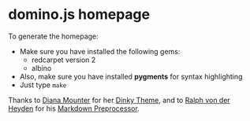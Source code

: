 domino.js homepage
==================

To generate the homepage:

 - Make sure you have installed the following gems:
   + redcarpet version 2
   + albino
 - Also, make sure you have installed **pygments** for syntax highlighting
 - Just type `make`

Thanks to [Diana Mounter](http://broccolini.net/) for her [Dinky Theme](https://github.com/broccolini/dinky), and to [Ralph von der Heyden](http://www.rvdh.de/) for his [Markdown Preprocessor](https://gist.github.com/1300939).